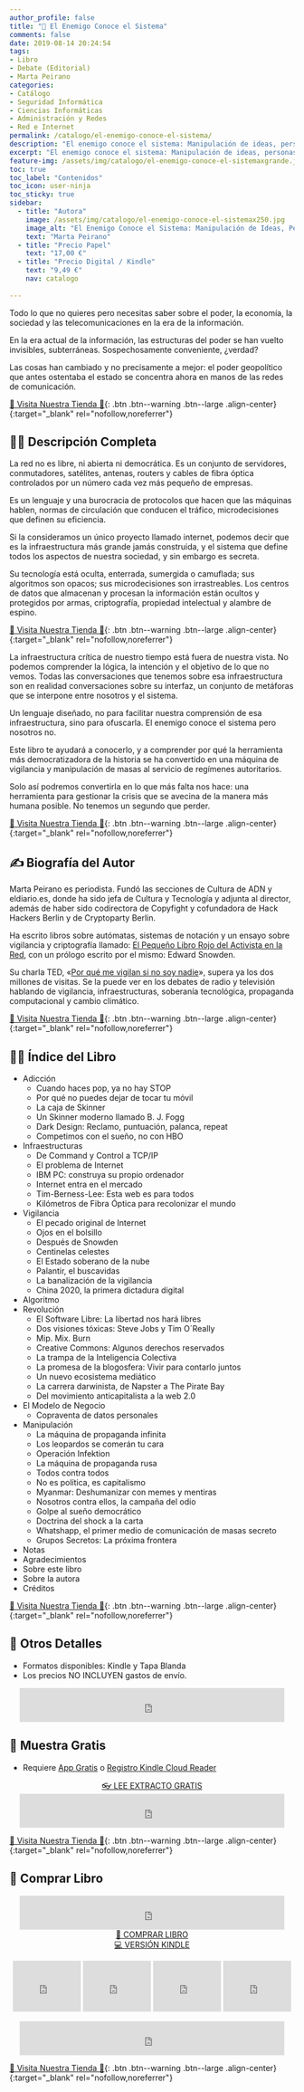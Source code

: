```yaml
---
author_profile: false
title: "🔐 El Enemigo Conoce el Sistema"
comments: false
date: 2019-08-14 20:24:54
tags:
- Libro
- Debate (Editorial)
- Marta Peirano
categories:
- Catálogo
- Seguridad Informática
- Ciencias Informáticas
- Administración y Redes
- Red e Internet
permalink: /catalogo/el-enemigo-conoce-el-sistema/
description: "El enemigo conoce el sistema: Manipulación de ideas, personas e influencias después de la economía de la atención de Marta Peirano"
excerpt: "El enemigo conoce el sistema: Manipulación de ideas, personas e influencias después de la economía de la atención de Marta Peirano"
feature-img: /assets/img/catalogo/el-enemigo-conoce-el-sistemaxgrande.jpg
toc: true
toc_label: "Contenidos"
toc_icon: user-ninja
toc_sticky: true
sidebar:
  - title: "Autora"
    image: /assets/img/catalogo/el-enemigo-conoce-el-sistemax250.jpg
    image_alt: "El Enemigo Conoce el Sistema: Manipulación de Ideas, Personas e Influencias después de la Economía de la Atención: Ciberninjas"
    text: "Marta Peirano"
  - title: "Precio Papel"
    text: "17,00 €"
  - title: "Precio Digital / Kindle"
    text: "9,49 €"
    nav: catalogo
    
---
```

Todo lo que no quieres pero necesitas saber sobre el poder, la economía, la sociedad y las telecomunicaciones en la era de la información.

En la era actual de la información, las estructuras del poder se han vuelto invisibles, subterráneas. Sospechosamente conveniente, ¿verdad?

Las cosas han cambiado y no precisamente a mejor: el poder geopolítico que antes ostentaba el estado se concentra ahora en manos de las redes de comunicación.

[🎁 Visita Nuestra Tienda 🎁](https://www.amazon.es/shop/cibercursos){: .btn .btn--warning .btn--large .align-center}{:target="_blank" rel="nofollow,noreferrer"}

## 🙋‍♀️ Descripción Completa

La red no es libre, ni abierta ni democrática. Es un conjunto de servidores, conmutadores, satélites, antenas, routers y cables de fibra óptica controlados por un número cada vez más pequeño de empresas.

Es un lenguaje y una burocracia de protocolos que hacen que las máquinas hablen, normas de circulación que conducen el tráfico, microdecisiones que definen su eficiencia.

Si la consideramos un único proyecto llamado internet, podemos decir que es la infraestructura más grande jamás construida, y el sistema que define todos los aspectos de nuestra sociedad, y sin embargo es secreta.

Su tecnología está oculta, enterrada, sumergida o camuflada; sus algoritmos son opacos; sus microdecisiones son irrastreables. Los centros de datos que almacenan y procesan la información están ocultos y protegidos por armas, criptografía, propiedad intelectual y alambre de espino.

[🎁 Visita Nuestra Tienda 🎁](https://www.amazon.es/shop/cibercursos){: .btn .btn--warning .btn--large .align-center}{:target="_blank" rel="nofollow,noreferrer"}

La infraestructura crítica de nuestro tiempo está fuera de nuestra vista. No podemos comprender la lógica, la intención y el objetivo de lo que no vemos. Todas las conversaciones que tenemos sobre esa infraestructura son en realidad conversaciones sobre su interfaz, un conjunto de metáforas que se interpone entre nosotros y el sistema.

Un lenguaje diseñado, no para facilitar nuestra comprensión de esa infraestructura, sino para ofuscarla. El enemigo conoce el sistema pero nosotros no.

Este libro te ayudará a conocerlo, y a comprender por qué la herramienta más democratizadora de la historia se ha convertido en una máquina de vigilancia y manipulación de masas al servicio de regímenes autoritarios.

Solo así podremos convertirla en lo que más falta nos hace: una herramienta para gestionar la crisis que se avecina de la manera más humana posible. No tenemos un segundo que perder.

[🎁 Visita Nuestra Tienda 🎁](https://www.amazon.es/shop/cibercursos){: .btn .btn--warning .btn--large .align-center}{:target="_blank" rel="nofollow,noreferrer"}

## ✍ Biografía del Autor

Marta Peirano es periodista. Fundó las secciones de Cultura de ADN y eldiario.es, donde ha sido jefa de Cultura y Tecnología y adjunta al director, además de haber sido codirectora de Copyfight y cofundadora de Hack Hackers Berlin y de Cryptoparty Berlin.

Ha escrito libros sobre autómatas, sistemas de notación y un ensayo sobre vigilancia y criptografía llamado: [El Pequeño Libro Rojo del Activista en la Red](/catalogo/el-pequeno-libro-rojo-del-activista-en-la-red/ "El pequeño libro rojo del activista en la red: todo lo que no quieres pero necesitas saber sobre el poder, la economía, la sociedad y las telecomunicaciones en la era de la información."), con un prólogo escrito por el mismo: Edward Snowden.

Su charla TED, «[Por qué me vigilan si no soy nadie](/charla-por-que-me-vigilan-si-no-soy-nadie/ "¿Por qué alguien me estaría mirando? No soy nadie. Si esta es su contribución a las conversaciones sobre vigilancia masiva, la periodista tecnológica Marta Peirano..")», supera ya los dos millones de visitas. Se la puede ver en los debates de radio y televisión hablando de vigilancia, infraestructuras, soberanía tecnológica, propaganda computacional y cambio climático.

[🎁 Visita Nuestra Tienda 🎁](https://www.amazon.es/shop/cibercursos){: .btn .btn--warning .btn--large .align-center}{:target="_blank" rel="nofollow,noreferrer"}

## 🕵️‍♂️ Índice del Libro

- Adicción
    - Cuando haces pop, ya no hay STOP
    - Por qué no puedes dejar de tocar tu móvil
    - La caja de Skinner
    - Un Skinner moderno llamado B. J. Fogg
    - Dark Design: Reclamo, puntuación, palanca, repeat
    - Competimos con el sueño, no con HBO
- Infraestructuras
    - De Command y Control a TCP/IP
    - El problema de Internet
    - IBM PC: construya su propio ordenador
    - Internet entra en el mercado
    - Tim-Berness-Lee: Esta web es para todos
    - Kilómetros de Fibra Óptica para recolonizar el mundo
- Vigilancia
    - El pecado original de Internet
    - Ojos en el bolsillo
    - Después de Snowden
    - Centinelas celestes
    - El Estado soberano de la nube
    - Palantir, el buscavidas
    - La banalización de la vigilancia
    - China 2020, la primera dictadura digital
- Algoritmo
- Revolución
    - El Software Libre: La libertad nos hará libres
    - Dos visiones tóxicas: Steve Jobs y Tim O´Really
    - Mip. Mix. Burn
    - Creative Commons: Algunos derechos reservados
    - La trampa de la Inteligencia Colectiva
    - La promesa de la blogosfera: Vivir para contarlo juntos
    - Un nuevo ecosistema mediático
    - La carrera darwinista, de Napster a The Pirate Bay
    - Del movimiento anticapitalista a la web 2.0
- El Modelo de Negocio
    - Copraventa de datos personales
- Manipulación
    - La máquina de propaganda infinita
    - Los leopardos se comerán tu cara
    - Operación Infektion
    - La máquina de propaganda rusa
    - Todos contra todos
    - No es política, es capitalismo
    - Myanmar: Deshumanizar con memes y mentiras
    - Nosotros contra ellos, la campaña del odio
    - Golpe al sueño democrático
    - Doctrina del shock a la carta
    - Whatshapp, el primer medio de comunicación de masas secreto
    - Grupos Secretos: La próxima frontera
- Notas
- Agradecimientos
- Sobre este libro
- Sobre la autora
- Créditos

[🎁 Visita Nuestra Tienda 🎁](https://www.amazon.es/shop/cibercursos){: .btn .btn--warning .btn--large .align-center}{:target="_blank" rel="nofollow,noreferrer"}

## 📝 Otros Detalles

- Formatos disponibles: Kindle y Tapa Blanda
- Los precios NO INCLUYEN gastos de envío.

<center><iframe src="https://rcm-eu.amazon-adsystem.com/e/cm?o=30&p=48&l=ur1&category=premium&banner=1E7ZEBFW3E0G3W1WXZ82&f=ifr&linkID=36c6741f8667c2eb2286cb8ca0062ecb&t=ciberninjas07-21&tracking_id=ciberninjas07-21" width="468" height="60" scrolling="no" border="0" marginwidth="0" style="border:none;" frameborder="0"></iframe></center>

## 🎁 Muestra Gratis

- Requiere <a href="https://amzn.to/33BY1rO" target="_blank" title="Aplicaciones gratis para cualquier tipo de dispositivo que permiten leer los documentos de Kindle">App Gratis</a> o <a href="https://read.amazon.com">Registro Kindle Cloud Reader</a>

<center><a href="https://leer.amazon.es/?asin=B07QMB2W7G" target="_blank" class="btn btn--danger btn--large" title="Leer muestra totalmente gratis del libro El enemigo conoce el sistema en pdf online virtual">👓 LEE EXTRACTO GRATIS</a></center>

<center><iframe src="https://rcm-eu.amazon-adsystem.com/e/cm?o=30&p=13&l=ur1&category=kindle_unlimited&banner=0PYAB72K9B5NAJAM0H82&f=ifr&linkID=caea859e44b57ca1e1ab932433cdda90&t=ciberninjas07-21&tracking_id=ciberninjas07-21" width="468" height="60" scrolling="no" border="0" marginwidth="0" style="border:none;" frameborder="0"></iframe></center>

[🎁 Visita Nuestra Tienda 🎁](https://www.amazon.es/shop/cibercursos){: .btn .btn--warning .btn--large .align-center}{:target="_blank" rel="nofollow,noreferrer"}

## 💖 Comprar Libro

<center><iframe src="https://rcm-eu.amazon-adsystem.com/e/cm?o=30&p=13&l=ur1&category=gift_certificates&banner=0YM2726C1ESR66Q7QG02&f=ifr&linkID=b74ea8b6b0434619f53785a367d3de3d&t=ciberninjas07-21&tracking_id=ciberninjas07-21" width="468" height="60" scrolling="no" border="0" marginwidth="0" style="border:none;" frameborder="0"></iframe></center>

<center><a href="https://amzn.to/2Z46eBx" target="_blank" class="btn btn--warning btn--large" title="Comprar El Enemigo Conoce el Sistema: Manipulación de Ideas, Personas e Influencias después de la Economía de la Atención | Ciberninjas">📓 COMPRAR LIBRO</a></center>

<center><a href="https://amzn.to/2Z1YfEV" target="_blank" class="btn btn--warning btn--large" title="El Enemigo Conoce el Sistema: Manipulación de Ideas, Personas e Influencias después de la Economía de la Atención | Ciberninjas">💻 VERSIÓN KINDLE</a></center>

<p><center><iframe src="https://rcm-eu.amazon-adsystem.com/e/cm?o=30&p=20&l=ur1&category=kindle&banner=0K8KMRM0NM2Y5A191Z02&f=ifr&linkID=211f5ada1acf9b558138a9115015fccc&t=ciberninjas07-21&tracking_id=ciberninjas07-21" width="120" height="90" scrolling="no" border="0" marginwidth="0" style="border:none;" frameborder="0"></iframe> <iframe src="https://rcm-eu.amazon-adsystem.com/e/cm?o=30&p=20&l=ur1&category=kindle&banner=1MY6V4BGBKF24MPVQ382&f=ifr&linkID=bc72cdf8c85667d9cf8d99ac40b234cf&t=ciberninjas07-21&tracking_id=ciberninjas07-21" width="120" height="90" scrolling="no" border="0" marginwidth="0" style="border:none;" frameborder="0"></iframe> <iframe src="https://rcm-eu.amazon-adsystem.com/e/cm?o=30&p=20&l=ur1&category=fire_tablets&banner=09F0X29YE5A28P2Z02G2&f=ifr&linkID=99987810c2d699e6b1a4becf63ee659b&t=ciberninjas07-21&tracking_id=ciberninjas07-21" width="120" height="90" scrolling="no" border="0" marginwidth="0" style="border:none;" frameborder="0"></iframe> <iframe src="https://rcm-eu.amazon-adsystem.com/e/cm?o=30&p=20&l=ur1&category=kindle_oasis&banner=0NJNYNMJ9TB937AZFHG2&f=ifr&linkID=a42c1c2fd452f496c7105f18b28d8c61&t=ciberninjas07-21&tracking_id=ciberninjas07-21" width="120" height="90" scrolling="no" border="0" marginwidth="0" style="border:none;" frameborder="0"></iframe></center></p>
<center><iframe src="https://rcm-eu.amazon-adsystem.com/e/cm?o=30&p=13&l=ur1&category=kindlestore&banner=0P95N768FCV2P0732CG2&f=ifr&linkID=75656190f347ab8c55ea09e0b6f57418&t=ciberninjas07-21&tracking_id=ciberninjas07-21" width="468" height="60" scrolling="no" border="0" marginwidth="0" style="border:none;" frameborder="0"></iframe></center>

[🎁 Visita Nuestra Tienda 🎁](https://www.amazon.es/shop/cibercursos){: .btn .btn--warning .btn--large .align-center}{:target="_blank" rel="nofollow,noreferrer"}